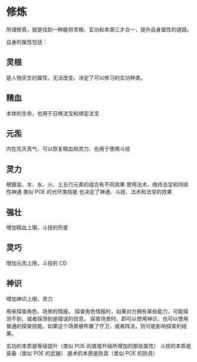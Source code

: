 # 修炼

所谓修真，就是找到一种能将灵根、玄功和本源三才合一，提升自身属性的道路。

自身的属性包括：

## 灵根

是人物天生的属性，无法改变。决定了可以修习的玄功种类。

## 精血

本体的生命，也用于召唤法宝和绑定法宝

## 元炁

内在先天真气，可以恢复精血和灵力、也用于使用斗技

## 灵力

根据金、木、水、火、土五行元素的组合有不同效果
使用法术、维持法宝和持续性神通
类似 POE 的光环类技能
也决定了神通、斗技、法术和法宝的效果

## 强壮

增加精血上限，斗技的伤害

## 灵巧

增加元炁上限，斗技的 CD

## 神识

增加神识上限，灵力

用来探查角色、场景的情报。
探查角色情报时，如果对方拥有某些能力，可能探测不到，或者探测到是错误的信息。
探查场景时，即可以使用神识，也可以使用普通的探查技能。如果这个场景被布置了守卫，或者阵法，则可能影响探查的结果。

玄功的本质是等级提升（类似 POE 的直接升级所增加的那些属性）
斗技的本质是装备（类似 POE 的武器）
遁术的本质是防具（类似 POE 的防具）
